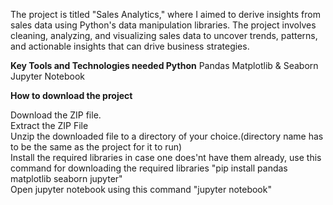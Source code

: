 The project is titled "Sales Analytics," where I aimed to derive insights from sales data using Python's data manipulation libraries. 
The project involves cleaning, analyzing, and visualizing sales data to uncover trends, patterns, and actionable insights that can drive business strategies.

**Key Tools and Technologies needed
Python**
Pandas
Matplotlib & Seaborn
Jupyter Notebook

**How to download the project**

Download the ZIP file.<br /> 
Extract the ZIP File<br /> 
Unzip the downloaded file to a directory of your choice.(directory name has to be the same as the project for it to run)<br /> 
Install the required libraries in case one does'nt have them already, use this command for downloading the required libraries "pip install pandas matplotlib seaborn jupyter"<br /> 
Open jupyter notebook using this command "jupyter notebook"<br /> 

